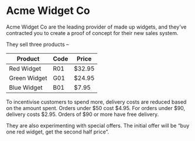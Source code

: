 # Acme Widget Co

Acme Widget Co are the leading provider of made up widgets, and they’ve contracted you to create a proof of concept for their new sales system.

They sell three products –

|Product|Code|Price|
|-------|----|-----|
|Red Widget|R01|$32.95|
|Green Widget|G01|$24.95|
|Blue Widget|B01|$7.95|
To incentivise customers to spend more, delivery costs are reduced based on the amount
spent. Orders under $50 cost $4.95. For orders under $90, delivery costs $2.95. Orders of $90 or more have free delivery.

They are also experimenting with special offers. The initial offer will be “buy one red widget, get the second half price”. 